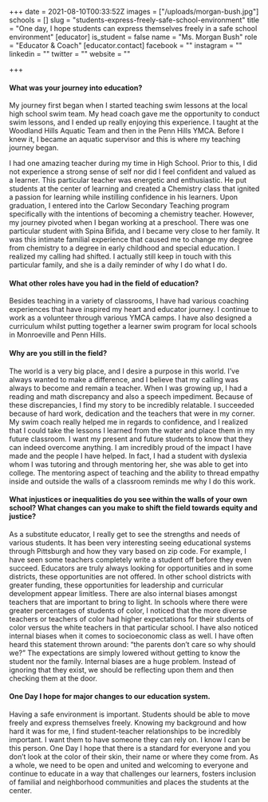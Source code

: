 +++
date = 2021-08-10T00:33:52Z
images = ["/uploads/morgan-bush.jpg"]
schools = []
slug = "students-express-freely-safe-school-environment"
title = "One day, I hope students can express themselves freely in a safe school environment"
[educator]
is_student = false
name = "Ms. Morgan Bush"
role = "Educator & Coach"
[educator.contact]
facebook = ""
instagram = ""
linkedin = ""
twitter = ""
website = ""

+++
#### What was your journey into education?

My journey first began when I started teaching swim lessons at the local high school swim team. My head coach gave me the opportunity to conduct swim lessons, and I ended up really enjoying this experience. I taught at the Woodland Hills Aquatic Team and then in the Penn Hills YMCA. Before I knew it, I became an aquatic supervisor and this is where my teaching journey began. 

I had one amazing teacher during my time in High School. Prior to this, I did not experience a strong sense of self nor did I feel confident and valued as a learner. This particular teacher was energetic and enthusiastic. He put students at the center of learning and created a Chemistry class that ignited a passion for learning while instilling confidence in his learners. Upon graduation, I entered into the Carlow Secondary Teaching program specifically with the intentions of becoming a chemistry teacher. However, my journey pivoted when I began working at a preschool. There was one particular student with Spina Bifida, and I became very close to her family. It was this intimate familial experience that caused me to change my degree from chemistry to a degree in early childhood and special education. I realized my calling had shifted. I actually still keep in touch with this particular family, and she is a daily reminder of why I do what I do.  

#### What other roles have you had in the field of education?

Besides teaching in a variety of classrooms, I have had various coaching experiences that have inspired my heart and educator journey. I continue to work as a volunteer through various YMCA camps. I have also designed a curriculum whilst putting together a learner swim program for local schools in Monroeville and Penn Hills.

#### Why are you still in the field?

The world is a very big place, and I desire a  purpose in this world. I’ve always wanted to make a difference, and I believe that my calling was always to become and remain a teacher.  When I was growing up, I had a reading and math discrepancy and also a speech impediment. Because of these discrepancies, I find my story to be incredibly relatable. I succeeded because of hard work, dedication and the teachers that were in my corner. My swim coach really helped me in regards to confidence, and I realized that I could take the lessons I learned from the water and place them in my future classroom. I want my present and future students to know that they can indeed overcome anything. I am incredibly proud of the impact I have made and the people I have helped. In fact, I had a student with dyslexia whom I was tutoring and through mentoring her, she was able to get into college. The mentoring aspect of teaching and the ability to thread empathy inside and outside the walls of a classroom reminds me why I do this work. 

#### What injustices or inequalities do you see within the walls of your own school? What changes can you make to shift the field towards equity and justice? 

As a substitute educator,  I really get to see the strengths and needs of various students. It has been very interesting seeing educational systems through Pittsburgh and how they vary based on zip code. For example, I have seen some teachers completely write a student off before they even succeed. Educators are truly  always looking for opportunities and in some districts, these opportunities are not offered. In other school districts with greater funding, these opportunities for leadership and curricular development appear limitless. There are also internal biases amongst teachers that are important to bring to light. In schools where there were greater percentages of students of color, I noticed that the more diverse teachers or teachers of color had higher expectations for their students of color versus the white teachers in that particular school.  I have also noticed internal biases when it comes to socioeconomic class as well. I have often heard this statement thrown around: “the parents don’t care so why should we?” The expectations are simply lowered without getting to know the student nor the family. Internal biases are a huge problem. Instead of ignoring that they exist, we should be reflecting upon them and then checking them at the door. 

#### One Day I hope for major changes to our education system. 

Having a safe environment is important. Students should be able to move freely and express themselves freely. Knowing  my background and how hard it was for me, I find student-teacher relationships to be incredibly important. I want them to have someone they can rely on. I know I can be this person. One Day I hope that there is a standard for everyone and you don’t look at the color of their skin, their name or where they come from. As a whole, we need to be open and united and welcoming to everyone and continue to educate in a way that challenges our learners, fosters inclusion of familial and neighborhood communities and places the students at the center.